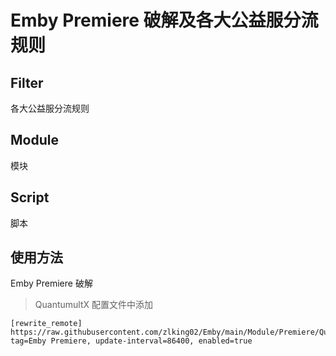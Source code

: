 # Emby Premiere 破解及各大公益服分流规则

## Filter

各大公益服分流规则

## Module

模块

## Script

脚本

## 使用方法

Emby Premiere 破解

> QuantumultX 配置文件中添加

```
[rewrite_remote]
https://raw.githubusercontent.com/zlking02/Emby/main/Module/Premiere/QuanX.conf, tag=Emby Premiere, update-interval=86400, enabled=true
```
